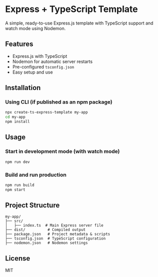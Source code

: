 # Express + TypeScript Template

A simple, ready-to-use Express.js template with TypeScript support and watch mode using Nodemon.

## Features
- Express.js with TypeScript
- Nodemon for automatic server restarts
- Pre-configured `tsconfig.json`
- Easy setup and use

## Installation

### Using CLI (if published as an npm package)
```sh
npx create-ts-express-template my-app
cd my-app
npm install
```

## Usage

### Start in development mode (with watch mode)
```sh
npm run dev
```

### Build and run production
```sh
npm run build
npm start
```

## Project Structure
```
my-app/
├── src/
│   ├── index.ts  # Main Express server file
├── dist/          # Compiled output
├── package.json   # Project metadata & scripts
├── tsconfig.json  # TypeScript configuration
├── nodemon.json   # Nodemon settings
```

## License
MIT

